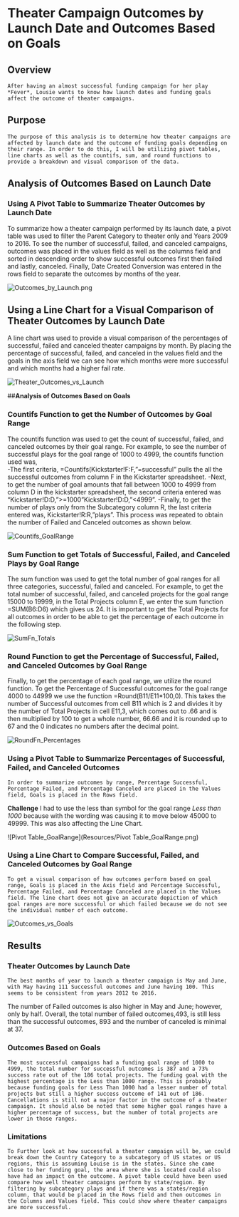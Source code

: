 # **Theater Campaign Outcomes by Launch Date and Outcomes Based on Goals**
## **Overview**
	After having an almost successful funding campaign for her play *Fever*, Lousie wants to know how launch dates and funding goals affect the outcome of theater campaigns.
## **Purpose**
 	The purpose of this analysis is to determine how theater campaigns are affected by launch date and the outcome of funding goals depending on their range. In order to do this, I will be utilizing pivot tables, line charts as well as the countifs, sum, and round functions to provide a breakdown and visual comparison of the data.
## **Analysis of Outcomes Based on Launch Date**
### Using A Pivot Table to Summarize Theater Outcomes by Launch Date
To summarize how a theater campaign performed by its launch date, a pivot table was used to filter the Parent Category to theater only and Years 2009 to 2016. To see the number of successful, failed, and canceled campaigns, outcomes was placed in the values field as well as the columns field and sorted in descending order to show successful outcomes first then failed and lastly, canceled. Finally, Date Created Conversion was entered in the rows field to separate the outcomes by months of the year. 
 
![Outcomes_by_Launch.png](Resources/Outcomes_by_Launch.png) 

## Using a Line Chart for a Visual Comparison of Theater Outcomes by Launch Date
A line chart was used to provide a visual comparison of the percentages of successful, failed and canceled theater campaigns by month. By placing the percentage of successful, failed, and canceled in the values field and the goals in the axis field we can see how which months were more successful and which months had a higher fail rate. 
 
 ![Theater_Outcomes_vs_Launch](Resources/Theater_Outcomes_vs_Launch.png)
 
##**Analysis of Outcomes Based on Goals**
### Countifs Function to get the Number of Outcomes by Goal Range
The countifs function was used to get the count of successful, failed, and canceled outcomes by their goal range. For example, to see the number of successful plays for the goal range of 1000 to 4999, the countifs function used was,  
 -The first criteria, =Countifs(Kickstarter!F:F,”=successful” pulls the all the successful outcomes from column F in the Kickstarter spreadsheet. 
 -Next, to get the number of goal amounts that fall between 1000 to 4999 from column D in the kickstarter spreadsheet, the second criteria entered was  	   “Kickstarter!D:D,”>=1000”Kickstarter!D:D,”<4999”. 
 -Finally, to get the number of plays only from the Subcategory column R, the last criteria entered was, Kickstarter!R:R,”plays”. This process was repeated to obtain the number of Failed and Canceled outcomes as shown below. 
 
 ![Countifs_GoalRange](Resources/Countifs_GoalRange.png)
 
### Sum Function to get Totals of Successful, Failed, and Canceled Plays by Goal Range
The sum function was used to get the total number of goal ranges for all three categories, successful, failed and canceled. For example, to get the total number of successful, failed, and canceled projects for the goal range 15000 to 19999, in the Total Projects column E, we enter the sum function =SUM(B6:D6) which gives us 24. It is important to get the Total Projects for all outcomes in order to be able to get the percentage of each outcome in the following step. 
 
 ![SumFn_Totals](Resources/SumFn_Totals.png) 
 
### Round Function to get the Percentage of Successful, Failed, and Canceled Outcomes by Goal Range
Finally, to get the percentage of each goal range, we utilize the round function. To get the Percentage of Successful outcomes for the goal range 4000 to 44999 we use the function =Round(B11/E11*100,0). This takes the number of Successful outcomes from cell B11 which is 2 and divides it by the number of Total Projects in cell E11,3, which comes out to .66 and is then multiplied by 100 to get a whole number, 66.66 and it is rounded up to 67 and the 0 indicates no numbers after the decimal point.   

![RoundFn_Percentages](Resources/RoundFn_Percentages)

### Using a Pivot Table to Summarize Percentages of Successful, Failed, and Canceled Outcomes
	In order to summarize outcomes by range, Percentage Successful, Percentage Failed, and Percentage Canceled are placed in the Values field, Goals is placed in the Rows field. 
**Challenge**	I had to use the less than symbol for the goal range *Less than 1000* because with the wording was causing it to move below 45000 to 49999. This was also affecting the Line Chart. 
 
![Pivot Table_GoalRange](Resources/Pivot Table_GoalRange.png)

### Using a Line Chart to Compare Successful, Failed, and Canceled Outcomes by Goal Range
	To get a visual comparison of how outcomes perform based on goal range, Goals is placed in the Axis field and Percentage Successful, Percentage Failed, and Percentage Canceled are placed in the Values field. The line chart does not give an accurate depiction of which goal ranges are more successful or which failed because we do not see the individual number of each outcome. 
 
 ![Outcomes_vs_Goals](Resources/Outcomes_vs_Goals.png)
 
## **Results**
### Theater Outcomes by Launch Date
	The best months of year to launch a theater campaign is May and June, with May having 111 Successful outcomes and June having 100. This seems to be consistent from years 2012 to 2016. 
The number of Failed outcomes is also higher in May and June; however, only by half. Overall, the total number of failed outcomes,493, is still less than the successful outcomes, 893 and the number of canceled is minimal at 37. 
### Outcomes Based on Goals
	The most successful campaigns had a funding goal range of 1000 to 4999, the total number for successful outcomes is 387 and a 73% success rate out of the 186 total projects. The funding goal with the highest percentage is the Less than 1000 range. This is probably because funding goals for Less Than 1000 had a lesser number of total projects but still a higher success outcome of 141 out of 186. Cancellations is still not a major factor in the outcome of a theater campaign. It should also be noted that some higher goal ranges have a higher percentage of success, but the number of total projects are lower in those ranges.  
### Limitations
 	To Further look at how successful a theater campaign will be, we could break down the Country Category to a subcategory of US states or US regions, this is assuming Louise is in the states. Since she came close to her funding goal, the area where she is located could also have had an impact on the outcome. A pivot table could have been used compare how well theater campaigns perform by state/region. By filtering by subcategory plays and if there was a states/region column, that would be placed in the Rows field and then outcomes in the Columns and Values field. This could show where theater campaigns are more successful.
